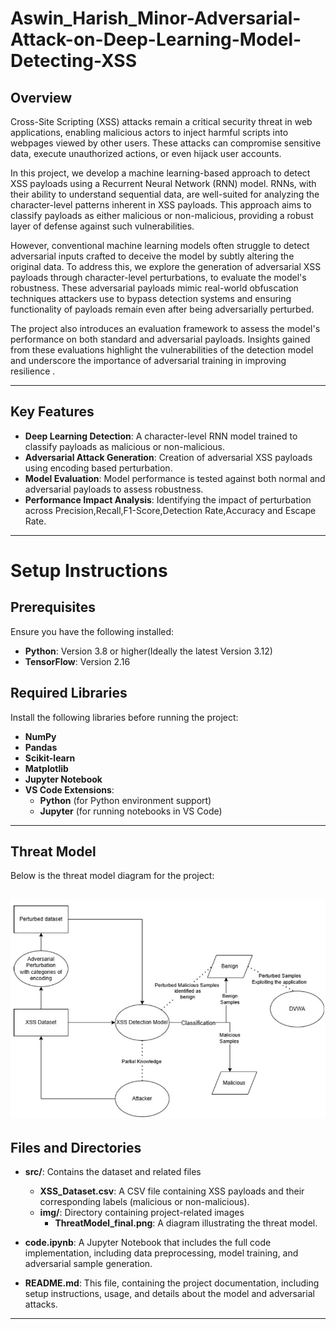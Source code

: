 # Aswin_Harish_Minor-Adversarial-Attack-on-Deep-Learning-Model-Detecting-XSS
## **Overview**  
Cross-Site Scripting (XSS) attacks remain a critical security threat in web applications, enabling malicious actors to inject harmful scripts into webpages viewed by other users. These attacks can compromise sensitive data, execute unauthorized actions, or even hijack user accounts.

In this project, we develop a machine learning-based approach to detect XSS payloads using a Recurrent Neural Network (RNN) model. RNNs, with their ability to understand sequential data, are well-suited for analyzing the character-level patterns inherent in XSS payloads. This approach aims to classify payloads as either malicious or non-malicious, providing a robust layer of defense against such vulnerabilities.

However, conventional machine learning models often struggle to detect adversarial inputs crafted to deceive the model by subtly altering the original data. To address this, we explore the generation of adversarial XSS payloads through character-level perturbations, to evaluate the model's robustness. These adversarial payloads mimic real-world obfuscation techniques attackers use to bypass detection systems and ensuring functionality of payloads remain even after being adversarially perturbed.

The project also introduces an evaluation framework to assess the model's performance on both standard and adversarial payloads. Insights gained from these evaluations highlight the vulnerabilities of the detection model and underscore the importance of adversarial training in improving resilience .

-----
## **Key Features**  
- **Deep Learning Detection**: A character-level RNN model trained to classify payloads as malicious or non-malicious.
- **Adversarial Attack Generation**: Creation of adversarial XSS payloads using encoding based perturbation.
- **Model Evaluation**: Model performance is tested against both normal and adversarial payloads to assess robustness.
- **Performance Impact Analysis**: Identifying the impact of perturbation across Precision,Recall,F1-Score,Detection Rate,Accuracy and Escape Rate.

------
# **Setup Instructions**
## Prerequisites
Ensure you have the following installed:

- **Python**: Version 3.8 or higher(Ideally the latest Version 3.12)
- **TensorFlow**: Version 2.16 
## Required Libraries

Install the following libraries before running the project:

- **NumPy**  
- **Pandas**  
- **Scikit-learn**  
- **Matplotlib**  
- **Jupyter Notebook**  
- **VS Code Extensions**:
  - **Python** (for Python environment support)  
  - **Jupyter** (for running notebooks in VS Code)
--------
## Threat Model

Below is the threat model diagram for the project:

![Threat Model](/src/img/ThreatModel_final.jpg)
--------
## Files and Directories

- **src/**: Contains the dataset and related files
  - **XSS_Dataset.csv**: A CSV file containing XSS payloads and their corresponding labels (malicious or non-malicious).
  - **img/**: Directory containing project-related images
    - **ThreatModel_final.png**: A diagram illustrating the threat model.

- **code.ipynb**: A Jupyter Notebook that includes the full code implementation, including data preprocessing, model training, and adversarial sample generation.

- **README.md**: This file, containing the project documentation, including setup instructions, usage, and details about the model and adversarial attacks.

-------
